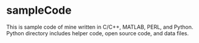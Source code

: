 # sampleCode
This is sample code of mine written in C/C++, MATLAB, PERL, and Python.  Python directory includes helper code, open source code, and data files.
